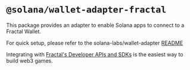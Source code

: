 # `@solana/wallet-adapter-fractal`

This package provides an adapter to enable Solana apps to connect to a Fractal Wallet.

For quick setup, please refer to the solana-labs/wallet-adapter [README](https://github.com/solana-labs/wallet-adapter#quick-setup-using-react-ui)

Integrating with [Fractal's Developer APIs and SDKs](https://developers.fractal.is) is the easiest way to build web3 games.

